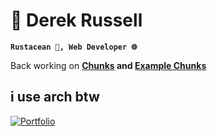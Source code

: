 # 🌊 Derek Russell
**`Rustacean 🦀, Web Developer 🌐`**

Back working on **[Chunks](https://github.com/drkrssll/chunks-rs) and [Example Chunks](https://github.com/drkrssll/example-chunks)**

i use arch btw
---
[![Portfolio](https://img.shields.io/badge/Portfolio-%23000000.svg?style=for-the-badge&logo=firefox&logoColor=white)](https://derekrussell.pro)
